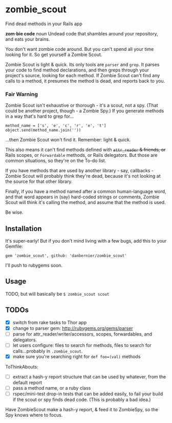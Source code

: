 zombie_scout
=============

Find dead methods in your Rails app

**zom·bie code** *noun* Undead code that shambles around your repository, and
eats your brains.

You don't want zombie code around. But you can't spend all your time looking
for it. So get yourself a Zombie Scout.

Zombie Scout is light & quick. Its only tools are `parser` and `grep`.  It
parses your code to find method declarations, and then greps through your
project's source, looking for each method.  If Zombie Scout can't find any
calls to a method, it presumes the method is dead, and reports back to you.

### Fair Warning

Zombie Scout isn't exhaustive or thorough - it's a scout, not a spy. (That
could be another project, though - a Zombie Spy.) If you generate methods in a
way that's hard to grep for...

    method_name = ['s', 'e', 'c', 'r', 'e', 't']
    object.send(method_name.join(''))

...then Zombie Scout won't find it. Remember: light & quick.

This also means it can't find methods defined with ~~`attr_reader` & friends, or~~
Rails scopes, or `Forwardable` methods, or Rails delegators. But those are
common situations, so they're on the To-do list.

If you have methods that are used by another library - say, callbacks - Zombie
Scout will probably think they're dead, because it's not looking at the source
for that other library.

Finally, if you have a method named after a common human-language word, and
that word appears in (say) hard-coded strings or comments, Zombie Scout will
think it's calling the method, and assume that the method is used.

Be wise.

## Installation

It's super-early! But if you don't mind living with a few bugs, add this to
your Gemfile:

    gem 'zombie_scout', github: 'danbernier/zombie_scout'

I'll push to rubygems soon.

## Usage

TODO, but will basically be `$ zombie_scout scout`

## TODOs

* [x] switch from rake tasks to Thor app
* [x] change to parser gem: http://rubygems.org/gems/parser
* [ ] parse for attr_reader/writer/accessors, scopes, forwardables, and delegators.
* [ ] let users configure: files to search for methods, files to search for calls...probably in `.zombie_scout`.
* [x] make sure you're searching right for `def foo=(val)` methods

ToThinkAbouts:
* [ ] extract a hash-y report structure that can be used by whatever, from the default report
* [ ] pass a method name, or a ruby class
* [ ] rspec/mini-test drop-in tests that can be added easily, to fail your
  build if the scout or spy finds dead code. (This is probably a bad idea.)

Have ZombieScout make a hash-y report, & feed it to ZombieSpy, so the Spy knows where to focus.

